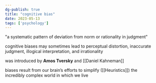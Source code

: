 ```yaml
---
dg-publish: true
title: "cognitive bias"
date: 2023-05-13
tags: ['psychology']
---
```


"a systematic pattern of deviation from norm or rationality in judgment"

cognitive biases may sometimes lead to perceptual distortion, inaccurate judgment, illogical interpretation, and irrationality

was introduced by **Amos Tversky** and [[Daniel Kahneman]] 

biases result from our brain’s efforts to simplify ([[Heuristics]]) the incredibly complex world in which we live

